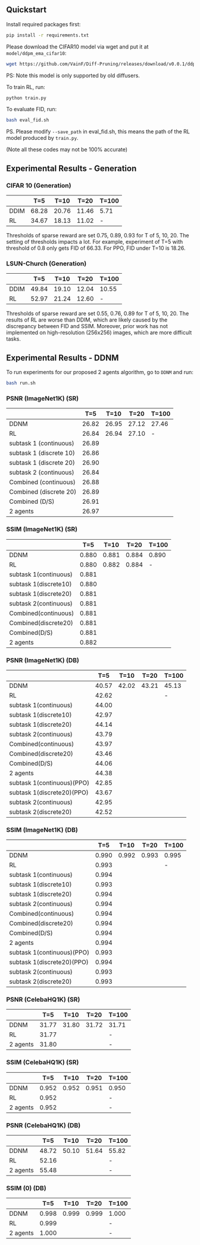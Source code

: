 ## Quickstart

Install required packages first:
```bash
pip install -r requirements.txt
```

Please download the CIFAR10 model via wget and put it at `model/ddpm_ema_cifar10`:
```bash
wget https://github.com/VainF/Diff-Pruning/releases/download/v0.0.1/ddpm_ema_cifar10.zip
```
PS: Note this model is only supported by old diffusers.

To train RL, run:
```python
python train.py
```

To evaluate FID, run:
```bash
bash eval_fid.sh
```
PS. Please modify `--save_path` in eval_fid.sh, this means the path of the RL model produced by `train.py`.

(Note all these codes may not be 100% accurate)

## Experimental Results - Generation

### CIFAR 10 (Generation)
| | T=5 | T=10 | T=20 | T=100|
| --- | --- | --- | --- | --- |
| DDIM |68.28|20.76|11.46|5.71|
| RL   |34.67|18.13|11.02|-|

Thresholds of sparse reward are set 0.75, 0.89, 0.93 for T of 5, 10, 20.
The setting of thresholds impacts a lot. For example, experiment of T=5 with threshold of 0.8 only gets FID of 66.33.
For PPO, FID under T=10 is 18.26.

### LSUN-Church (Generation)
| | T=5 | T=10 | T=20 | T=100|
| --- | --- | --- | --- | --- |
| DDIM |49.84|19.10 |12.04|10.55|
| RL   |52.97|21.24|12.60|-|

Thresholds of sparse reward are set 0.55, 0.76, 0.89 for T of 5, 10, 20.
The results of RL are worse than DDIM, which are likely caused by the discrepancy between FID and SSIM.
Moreover, prior work has not implemented on high-resolution (256x256) images, which are more difficult tasks.

## Experimental Results - DDNM 

To run experiments for our proposed 2 agents algorithm, go to `DDNM` and run:
```bash
bash run.sh
```

### PSNR (ImageNet1K) (SR) 
|               | T=5  | T=10 | T=20 | T=100 |
|---------------|------|------|------|-------|
| DDNM          | 26.82| 26.95| 27.12| 27.46 |
| RL            | 26.84| 26.94| 27.10| -     |
| subtask 1 (continuous) | 26.89|      |      |       |
| subtask 1 (discrete 10) | 26.86|      |      |       |
| subtask 1 (discrete 20) | 26.90|      |      |       |
| subtask 2 (continuous) | 26.84|      |      |       |
| Combined (continuous) | 26.88|      |      |       |
| Combined (discrete 20) | 26.89|      |      |       |
| Combined (D/S) | 26.91|      |      |       |
| 2 agents      | 26.97|      |      |       |



### SSIM (ImageNet1K) (SR) 
| | T=5 | T=10 | T=20 | T=100|
| --- | --- | --- | --- | --- |
| DDNM |0.880|0.881|0.884|0.890|
| RL   |0.880|0.882|0.884|-|
|subtask 1(continuous)|0.881||||
|subtask 1(discrete10)|0.880||||
|subtask 1(discrete20)|0.881||||
|subtask 2(continuous)|0.881||||
|Combined(continuous)|0.881||||
|Combined(discrete20)|0.881||||
|Combined(D/S)|0.881||||
|2 agents|0.882||||

### PSNR (ImageNet1K) (DB) 
| | T=5 | T=10 | T=20 | T=100|
| --- | --- | --- | --- | --- |
| DDNM |40.57|42.02|43.21|45.13|
| RL   |42.62|||-|
|subtask 1(continuous)|44.00||||
|subtask 1(discrete10)|42.97||||
|subtask 1(discrete20)|44.14||||
|subtask 2(continuous)|43.79||||
|Combined(continuous)|43.97||||
|Combined(discrete20)|43.46||||
|Combined(D/S)|44.06||||
|2 agents|44.38||||
|subtask 1(continuous)(PPO)|42.85||||
|subtask 1(discrete20)(PPO)|43.67||||
|subtask 2(continuous)|42.95||||
|subtask 2(discrete20)|42.52||||


### SSIM (ImageNet1K) (DB) 
| | T=5 | T=10 | T=20 | T=100|
| --- | --- | --- | --- | --- |
| DDNM |0.990|0.992|0.993|0.995|
| RL   |0.993|||-|
|subtask 1(continuous)|0.994||||
|subtask 1(discrete10)|0.993||||
|subtask 1(discrete20)|0.994||||
|subtask 2(continuous)|0.994||||
|Combined(continuous)|0.994||||
|Combined(discrete20)|0.994||||
|Combined(D/S)|0.994||||
|2 agents|0.994||||
|subtask 1(continuous)(PPO)|0.993||||
|subtask 1(discrete20)(PPO)|0.994||||
|subtask 2(continuous)|0.993||||
|subtask 2(discrete20)|0.993||||


### PSNR (CelebaHQ1K) (SR) 
| | T=5 | T=10 | T=20 | T=100|
| --- | --- | --- | --- | --- |
| DDNM |31.77|31.80|31.72|31.71|
| RL   |31.77| | |-|
|2 agents|31.80| | |-|

### SSIM (CelebaHQ1K) (SR) 
| | T=5 | T=10 | T=20 | T=100|
| --- | --- | --- | --- | --- |
| DDNM |0.952|0.952|0.951|0.950|
| RL   |0.952| | |-|
| 2 agents |0.952| | |-|

### PSNR (CelebaHQ1K) (DB) 
| | T=5 | T=10 | T=20 | T=100|
| --- | --- | --- | --- | --- |
| DDNM |48.72|50.10|51.64|55.82|
| RL   |52.16| | |-|
| 2 agents  |55.48| | |-|

### SSIM (0) (DB) 
| | T=5 | T=10 | T=20 | T=100|
| --- | --- | --- | --- | --- |
| DDNM |0.998|0.999|0.999|1.000|
| RL   |0.999| | |-|
| 2 agents  |1.000| | |-|
